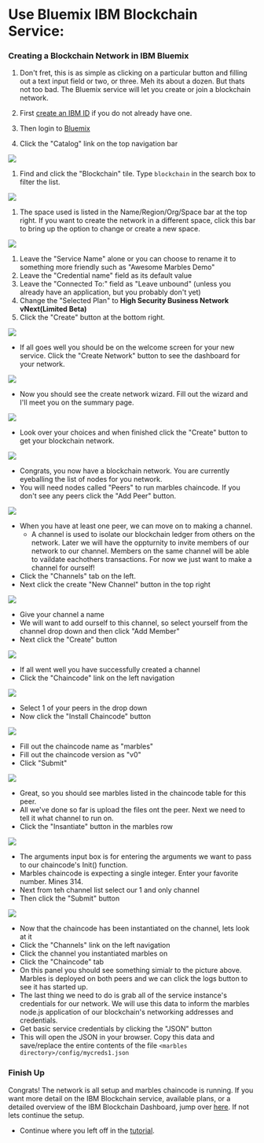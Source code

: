 # Use Bluemix IBM Blockchain Service:

### Creating a Blockchain Network in IBM Bluemix
1. Don't fret, this is as simple as clicking on a particular button and filling out a text input field or two, or three. 
  Meh its about a dozen. 
  But thats not too bad. 
  The Bluemix service will let you create or join a blockchain network. 

  1. First [create an IBM ID](https://console.ng.bluemix.net/registration/) if you do not already have one.
  1. Then login to [Bluemix](https://console.ng.bluemix.net)  
  1. Click the "Catalog" link on the top navigation bar

![](/doc_images/bluemix_ibc1.png)

  1. Find and click the "Blockchain" tile. Type `blockchain` in the search box to filter the list.

![](/doc_images/bluemix_ibc2.png)

  1. The space used is listed in the Name/Region/Org/Space bar at the top right.  If you want to create the network in a different space, click this bar to bring up the option to change or create a new space.

  ![](/doc_images/bluemix_ibc3.png)

  1. Leave the "Service Name" alone or you can choose to rename it to something more friendly such as "Awesome Marbles Demo"
  1. Leave the "Credential name" field as its default value
  1. Leave the "Connected To:" field as "Leave unbound" (unless you already have an application, but you probably don't yet)
  1. Change the "Selected Plan" to **High Security Business Network vNext(Limited Beta)**
  1. Click the "Create" button at the bottom right.

![](/doc_images/1-welcome.PNG)

<a name ="get_credentials" ></a> 
- If all goes well you should be on the welcome screen for your new service. Click the "Create Network" button to see the dashboard for your network. 

![](/doc_images/2-create-wizard.PNG)

- Now you should see the create network wizard. Fill out the wizard and I'll meet you on the summary page.

![](/doc_images/3-create-summary.PNG)

- Look over your choices and when finished click the "Create" button to get your blockchain network.

![](/doc_images/4-resources-no-peers.PNG)

- Congrats, you now have a blockchain network. You are currently eyeballing the list of nodes for you network. 
- You will need nodes called "Peers" to run marbles chaincode.  If you don't see any peers click the "Add Peer" button. 

![](/doc_images/5-after-added-peer.PNG)

- When you have at least one peer, we can move on to making a channel. 
	- A channel is used to isolate our blockchain ledger from others on the network.  Later we will have the oppturnity to invite members of our network to our channel. Members on the same channel will be able to vaildate eachothers transactions. For now we just want to make a channel for ourself!
- Click the "Channels" tab on the left.
- Next click the create "New Channel" button in the top right

![](/doc_images/7-create-channel.PNG)

- Give your channel a name
- We will want to add ourself to this channel, so select yourself from the channel drop down and then click "Add Member"
- Next click the "Create" button

![](/doc_images/8-created-channel.PNG)

- If all went well you have successfully created a channel
- Click the "Chaincode" link on the left navigation

![](/doc_images/9-chaincode.PNG)

- Select 1 of your peers in the drop down
- Now click the "Install Chaincode" button

![](/doc_images/10-install-marbles.PNG)

- Fill out the chaincode name as "marbles"
- Fill out the chaincode version as "v0"
- Click "Submit"

![](/doc_images/11-installed-marbles.PNG)

- Great, so you should see marbles listed in the chaincode table for this peer.
- All we've done so far is upload the files ont the peer. Next we need to tell it what channel to run on.
- Click the "Insantiate" button in the marbles row

![](/doc_images/12-instantiate-marbles.PNG)

- The arguments input box is for entering the arguments we want to pass to our chaincode's Init() function.
- Marbles chaincode is expecting a single integer. Enter your favorite number. Mines 314. 
- Next from teh channel list select our 1 and only channel
- Then click the "Submit" button

![](/doc_images/13-instantiated-marbles.PNG)

- Now that the chaincode has been instantiated on the channel, lets look at it
- Click the "Channels" link on the left navigation
- Click the channel you instantiated marbles on
- Click the "Chaincode" tab
- On this panel you should see something simialr to the picture above.  Marbles is deployed on both peers and we can click the logs button to see it has started up. 
- The last thing we need to do is grab all of the service instance's credentials for our network. We will use this data to inform the marbles node.js application of our blockchain's networking addresses and credentials.
- Get basic service credentials by clicking the "JSON" button
- This will open the JSON in your browser. Copy this data and save/replace the entire contents of the file `<marbles directory>/config/mycreds1.json` 

### Finish Up
Congrats! The network is all setup and marbles chaincode is running. If you want more detail on the IBM Blockchain service, available plans, or a detailed overview of the IBM Blockchain Dashboard, jump over [here](https://console.ng.bluemix.net/docs/services/blockchain/index.html?pos=2). If not lets continue the setup. 

- Continue where you left off in the [tutorial](./tutorial_start_here.md#hostmarbles).

